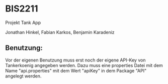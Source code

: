 # BIS2211
Projekt Tank App

Jonathan Hinkel, Fabian Karkos, Benjamin Karadeniz

## Benutzung:
Vor der eigenen Benutzung muss erst noch der eigene API-Key von Tankerkoenig angegeben werden. Dazu muss eine properties Datei mit dem Name "api.properties" mit dem Wert "apiKey" in dem Package "API" angelegt werden.